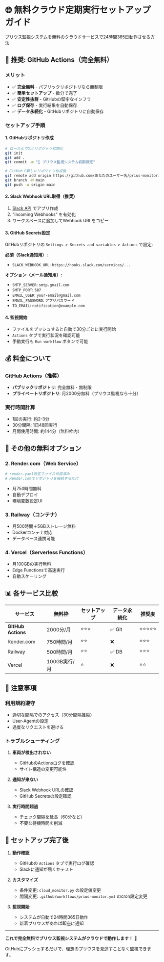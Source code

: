 # 🌐 無料クラウド定期実行セットアップガイド

プリウス監視システムを無料のクラウドサービスで24時間365日動作させる方法

## 🚀 推奨: GitHub Actions（完全無料）

### メリット
- ✅ **完全無料** - パブリックリポジトリなら無制限
- ✅ **簡単セットアップ** - 数分で完了
- ✅ **安定性抜群** - GitHubの堅牢なインフラ
- ✅ **ログ保存** - 実行結果を自動保存
- ✅ **データ永続化** - GitHubリポジトリに自動保存

### セットアップ手順

#### 1. GitHubリポジトリ作成
```bash
# ローカルでGitリポジトリ初期化
git init
git add .
git commit -m "🚗 プリウス監視システム初期設定"

# GitHubで新しいリポジトリ作成後
git remote add origin https://github.com/あなたのユーザー名/prius-monitor.git
git branch -M main
git push -u origin main
```

#### 2. Slack Webhook URL取得（推奨）
1. [Slack API](https://api.slack.com/apps) でアプリ作成
2. "Incoming Webhooks" を有効化
3. ワークスペースに追加してWebhook URLをコピー

#### 3. GitHub Secrets設定
GitHubリポジトリの `Settings > Secrets and variables > Actions` で設定:

**必須（Slack通知用）:**
- `SLACK_WEBHOOK_URL`: `https://hooks.slack.com/services/...`

**オプション（メール通知用）:**
- `SMTP_SERVER`: `smtp.gmail.com`
- `SMTP_PORT`: `587`
- `EMAIL_USER`: `your-email@gmail.com`
- `EMAIL_PASSWORD`: `アプリパスワード`
- `TO_EMAIL`: `notification@example.com`

#### 4. 監視開始
- ファイルをプッシュすると自動で30分ごとに実行開始
- `Actions` タブで実行状況を確認可能
- 手動実行も `Run workflow` ボタンで可能

## 💰 料金について

### GitHub Actions（推奨）
- **パブリックリポジトリ**: 完全無料・無制限
- **プライベートリポジトリ**: 月2000分無料（プリウス監視なら十分）

### 実行時間計算
- 1回の実行: 約2-3分
- 30分間隔: 1日48回実行
- 月間使用時間: 約144分（無料枠内）

## 🔧 その他の無料オプション

### 2. Render.com（Web Service）
```bash
# render.yaml設定ファイル作成済み
# Render.comでリポジトリを接続するだけ
```
- 月750時間無料
- 自動デプロイ
- 環境変数設定UI

### 3. Railway（コンテナ）
- 月500時間＋5GBストレージ無料
- Dockerコンテナ対応
- データベース連携可能

### 4. Vercel（Serverless Functions）
- 月100GBの実行無料
- Edge Functionsで高速実行
- 自動スケーリング

## 📊 各サービス比較

| サービス | 無料枠 | セットアップ | データ永続化 | 推奨度 |
|---------|-------|------------|-------------|-------|
| **GitHub Actions** | 2000分/月 | ⭐⭐⭐ | ✅ Git | ⭐⭐⭐⭐⭐ |
| Render.com | 750時間/月 | ⭐⭐ | ❌ | ⭐⭐⭐ |
| Railway | 500時間/月 | ⭐⭐ | ✅ DB | ⭐⭐⭐ |
| Vercel | 100GB実行/月 | ⭐ | ❌ | ⭐⭐ |

## 🚨 注意事項

### 利用規約遵守
- 適切な間隔でのアクセス（30分間隔推奨）
- User-Agentの設定
- 過度なリクエストを避ける

### トラブルシューティング
1. **車両が検出されない**
   - GitHubのActionsログを確認
   - サイト構造の変更可能性

2. **通知が来ない**
   - Slack Webhook URLの確認
   - GitHub Secretsの設定確認

3. **実行時間超過**
   - チェック間隔を延長（60分など）
   - 不要な待機時間を削減

## 🎯 セットアップ完了後

1. **動作確認**
   - GitHubの `Actions` タブで実行ログ確認
   - Slackに通知が届くかテスト

2. **カスタマイズ**
   - 条件変更: `cloud_monitor.py` の設定値変更
   - 間隔変更: `.github/workflows/prius-monitor.yml` のcron設定変更

3. **監視開始**
   - システムが自動で24時間365日動作
   - 新着プリウスがあれば即座に通知

---

**これで完全無料でプリウス監視システムがクラウドで動作します！** 🎉

GitHubにプッシュするだけで、理想のプリウスを見逃すことなく監視できます。